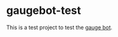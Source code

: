 # gaugebot-test
This is a test project to test the [gauge bot](https://github.com/getgauge/gauge-bot).
